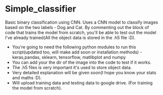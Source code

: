 # Simple_classifier
Basic binary classification using CNN. Uses a CNN model to classify images based on the two labels - Dog and Cat. By commenting out the block of code that trains the model from scratch, you'll be able to test out the model I've already trained(All the object data is stored in the .h5 file :D).

* You're going to need the following python modules to run this script(updated too, will make add soon or installation methods) - keras,pandas, sklearn, tensorflow, matlibplot and numpy
* You can add your the dir of the image into the code to test if it works.
* The .h5 files is very important it's used to store object data.
* Very detailed explanation will be given soon(I hope you know your stats and maths :D).
* Will upload training data and testing data to google drive. (For training the model from scratch).
